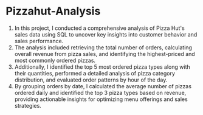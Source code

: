 # Pizzahut-Analysis

1. In this project, I conducted a comprehensive analysis of Pizza Hut's sales data using SQL to uncover key insights into customer behavior and sales performance.
2. The analysis included retrieving the total number of orders, calculating overall revenue from pizza sales, and identifying the highest-priced and most commonly ordered pizzas.
3. Additionally, I identified the top 5 most ordered pizza types along with their quantities, performed a detailed analysis of pizza category distribution, and evaluated order patterns by hour of the day.
4. By grouping orders by date, I calculated the average number of pizzas ordered daily and identified the top 3 pizza types based on revenue, providing actionable insights for optimizing menu offerings and sales 
   strategies.
